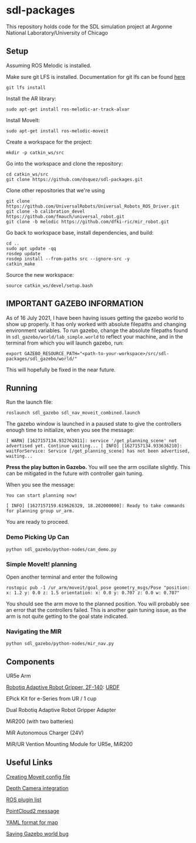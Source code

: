 # sdl-packages

This repository holds code for the SDL simulation project at Argonne National Laboratory/University of Chicago

## Setup
Assuming ROS Melodic is installed.

Make sure git LFS is installed. Documentation for git lfs can be found [here](https://git-lfs.github.com/)

`git lfs install`

Install the AR library:

`sudo apt-get install ros-melodic-ar-track-alvar`

Install MoveIt:

`sudo apt-get install ros-melodic-moveit`

Create a workspace for the project:

`mkdir -p catkin_ws/src`

Go into the workspace and clone the repository:
```
cd catkin_ws/src
git clone https://github.com/dsquez/sdl-packages.git
```

Clone other repositories that we're using
```
git clone https://github.com/UniversalRobots/Universal_Robots_ROS_Driver.git
git clone -b calibration_devel https://github.com/fmauch/universal_robot.git
git clone -b melodic https://github.com/dfki-ric/mir_robot.git
```

Go back to workspace base, install dependencies, and build:
```
cd ..
sudo apt update -qq
rosdep update
rosdep install --from-paths src --ignore-src -y
catkin_make
```

Source the new workspace:

`source catkin_ws/devel/setup.bash`

## IMPORTANT GAZEBO INFORMATION
As of 16 July 2021, I have been having issues getting the gazebo world to show up properly. It has only worked with absolute filepaths and changing environment variables. To run gazebo, change the absolute filepaths found in `sdl_gazebo/world/lab_simple.world` to reflect your machine, and in the terminal from which you will launch gazebo, run:

`export GAZEBO_RESOURCE_PATH="<path-to-your-workspace>/src/sdl-packages/sdl_gazebo/world/"`

This will hopefully be fixed in the near future.

## Running

Run the launch file:

`roslaunch sdl_gazebo sdl_nav_moveit_combined.launch`

The gazebo window is launched in a paused state to give the controllers enough time to initialize, when you see the message:

`[ WARN] [1627157134.932762011]: service '/get_planning_scene' not advertised yet. Continue waiting...
[ INFO] [1627157134.933636210]: waitForService: Service [/get_planning_scene] has not been advertised, waiting... `

**Press the play button in Gazebo.** You will see the arm oscillate slightly. This can be mitigated in the future with controller gain tuning.

When you see the message:

`You can start planning now!`

`[ INFO] [1627157159.619626329, 18.202000000]: Ready to take commands for planning group ur_arm.`

You are ready to proceed.

### Demo Picking Up Can
`python sdl_gazebo/python-nodes/can_demo.py`

### Simple MoveIt! planning

Open another terminal and enter the following

`rostopic pub -1 /ur_arm/moveit/goal_pose geometry_msgs/Pose "position:
  x: 1.2
  y: 0.0
  z: 1.5
orientation:
  x: 0.0
  y: 0.707
  z: 0.0
  w: 0.707"`
  
You should see the arm move to the planned position. You will probably see an error that the controllers failed. This is another gain tuning issue, as the arm is not quite getting to the goal state indicated.

### Navigating the MIR 
```
python sdl_gazebo/python-nodes/mir_nav.py
```

## Components
UR5e Arm

[Robotiq Adaptive Robot Gripper, 2F-140](https://robotiq.com/products/2f85-140-adaptive-robot-gripper?ref=nav_product_new_button): [URDF](https://github.com/Improbable-AI/airobot/blob/master/src/airobot/urdfs/ur5e_2f140_pybullet.urdf)

EPick Kit for e-Series from UR / 1 cup

Dual Robotiq Adaptive Robot Gripper Adapter

MiR200 (with two batteries)

MiR Autonomous Charger (24V)

MiR/UR Vention Mounting Module for UR5e, MiR200

## Useful Links
[Creating Moveit config file](http://docs.ros.org/en/melodic/api/moveit_tutorials/html/doc/setup_assistant/setup_assistant_tutorial.html)

[Depth Camera integration](http://gazebosim.org/tutorials?tut=ros_depth_camera&cat=connect_ros)

[ROS plugin list](http://gazebosim.org/tutorials?tut=ros_gzplugins&cat=connect_ros)

[PointCloud2 message](http://docs.ros.org/en/melodic/api/sensor_msgs/html/msg/PointCloud2.html)

[YAML format for map](https://wiki.ros.org/map_server)

[Saving Gazebo world bug](https://stackoverflow.com/a/67088987)